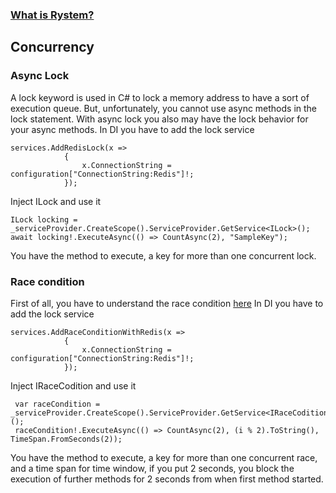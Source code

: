 ### [What is Rystem?](https://github.com/KeyserDSoze/Rystem)

## Concurrency

### Async Lock
A lock keyword is used in C# to lock a memory address to have a sort of execution queue. But, unfortunately, you cannot use async methods in the lock statement.
With async lock you also may have the lock behavior for your async methods.
In DI you have to add the lock service

	services.AddRedisLock(x =>
                {
                    x.ConnectionString = configuration["ConnectionString:Redis"]!;
                });

Inject ILock and use it

	ILock locking = _serviceProvider.CreateScope().ServiceProvider.GetService<ILock>();
	await locking!.ExecuteAsync(() => CountAsync(2), "SampleKey");

You have the method to execute, a key for more than one concurrent lock.

### Race condition
First of all, you have to understand the race condition [here](https://en.wikipedia.org/wiki/Race_condition)
In DI you have to add the lock service

	services.AddRaceConditionWithRedis(x =>
                {
                    x.ConnectionString = configuration["ConnectionString:Redis"]!;
                });
	
Inject IRaceCodition and use it

	 var raceCondition = _serviceProvider.CreateScope().ServiceProvider.GetService<IRaceCodition>();
	 raceCondition!.ExecuteAsync(() => CountAsync(2), (i % 2).ToString(), TimeSpan.FromSeconds(2));

You have the method to execute, a key for more than one concurrent race, and a time span for time window, if you put 2 seconds, you block the execution of further methods for 2 seconds from when first method started.
	